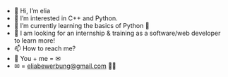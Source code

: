 - 👋 Hi, I’m elia
- 👀 I’m interested in C++ and Python.
- 🌱 I’m currently learning the basics of Python 🐍
- 💞️ I am looking for an internship & training as a software/web developer to learn more!
- 📫 How to reach me? 
- 💌 You + me = ✉
- ✉ = eliabewerbung@gmail.com 🧠💥

<!---
eliabewerbung/eliabewerbung is a ✨ special ✨ repository because its `README.md` (this file) appears on your GitHub profile.
You can click the Preview link to take a look at your changes.
--->
